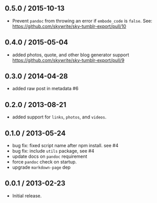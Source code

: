 0.5.0 / 2015-10-13
------------------
- Prevent `pandoc` from throwing an error if `embode_code` is `false`. See: https://github.com/skywrite/sky-tumblr-export/pull/10

0.4.0 / 2015-05-04
------------------
- added photos, quote, and other blog generator support https://github.com/skywrite/sky-tumblr-export/pull/9

0.3.0 / 2014-04-28
------------------
* added raw post in metadata #6

0.2.0 / 2013-08-21
------------------
* added support for `links`, `photos`, and `videos`.

0.1.0 / 2013-05-24
------------------
* bug fix: fixed script name after npm install. see #4
* bug fix: include `utils` package, see #4
* update docs on `pandoc` requirement
* force `pandoc` check on startup.
* upgrade `markdown-page` dep

0.0.1 / 2013-02-23
------------------
* Initial release.
